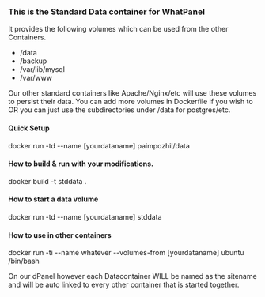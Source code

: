 ### This is the Standard Data container for WhatPanel

It provides the following volumes which can be used from the other Containers. 
* /data 
* /backup 
* /var/lib/mysql 
* /var/www 

Our other standard containers like 
Apache/Nginx/etc will use these volumes to persist their data. You can 
add more volumes in Dockerfile if you wish to OR you can just use the 
subdirectories under /data for postgres/etc.

#### Quick Setup

docker run -td --name [yourdataname] paimpozhil/data

#### How to build & run with your modifications.
docker build -t stddata .

#### How to start a data volume
docker run -td --name [yourdataname] stddata

#### How to use in other containers
docker run -ti --name whatever --volumes-from [yourdataname] ubuntu /bin/bash 

On our dPanel however each Datacontainer WILL be named as the sitename 
and will be auto linked to every other container that is started 
together.
